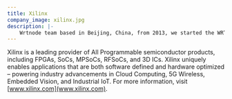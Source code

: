 ```yaml
---
title: Xilinx
company_image: xilinx.jpg
description: |-
    Wrtnode team based in Beijing, China, from 2013, we started the WRTnode1, trying to offer a modularized component both hardware and software.
---
```

Xilinx is a leading provider of All Programmable semiconductor products, including FPGAs, SoCs, MPSoCs, RFSoCs, and 3D ICs. Xilinx uniquely enables applications that are both software defined and hardware optimized – powering industry advancements in Cloud Computing, 5G Wireless, Embedded Vision, and Industrial IoT. For more information, visit [www.xilinx.com](www.xilinx.com).
